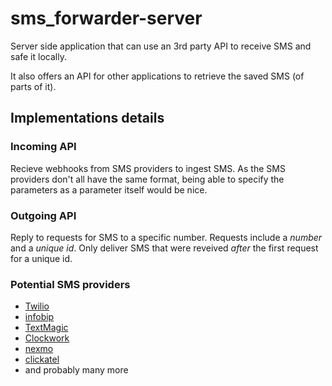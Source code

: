 # sms_forwarder-server

Server side application that can use an 3rd party API to receive SMS and safe it locally. 

It also offers an API for other applications to retrieve the saved SMS (of parts of it).

## Implementations details

### Incoming API

Recieve webhooks from SMS providers to ingest SMS.
As the SMS providers don't all have the same format, being able to specify the parameters as a parameter itself would be nice.

### Outgoing API

Reply to requests for SMS to a specific number.
Requests include a _number_ and a _unique id_.
Only deliver SMS that were reveived _after_ the first request for a unique id.

### Potential SMS providers

- [Twilio](https://www.twilio.com/docs/sms/tutorials/how-to-receive-and-reply)
- [infobip](https://dev.infobip.com/receive-sms)
- [TextMagic](https://www.textmagic.com/docs/api/receive-sms/)
- [Clockwork](https://www.clockworksms.com/doc/easy-stuff/http-interface/receive-sms/)
- [nexmo](https://developer.nexmo.com/messaging/sms/building-blocks/receiving-an-sms)
- [clickatel](https://www.clickatell.com/products/sms-api/)
- and probably many more
